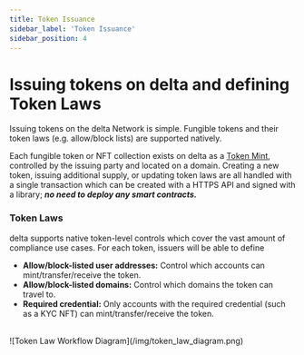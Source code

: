 ```yaml
---
title: Token Issuance
sidebar_label: 'Token Issuance'
sidebar_position: 4
---
```


# Issuing tokens on delta and defining Token Laws

Issuing tokens on the delta Network is simple. Fungible tokens and their token laws (e.g. allow/block lists) are supported natively.

Each fungible token or NFT collection exists on delta as a [Token Mint](../background/tokens), controlled by the issuing party and located on a domain.
Creating a new token, issuing additional supply, or updating token laws are all handled with a single transaction which can be created with a HTTPS API and signed with a library; ***no need to deploy any smart contracts.***

### Token Laws
delta supports native token-level controls which cover the vast amount of compliance use cases. For each token, issuers will be able to define
- **Allow/block-listed user addresses:** Control which accounts can mint/transfer/receive the token.
- **Allow/block-listed domains:** Control which domains the token can travel to.
- **Required credential:** Only accounts with the required credential (such as a KYC NFT) can mint/transfer/receive the token.

<br />
![Token Law Workflow Diagram](/img/token_law_diagram.png)